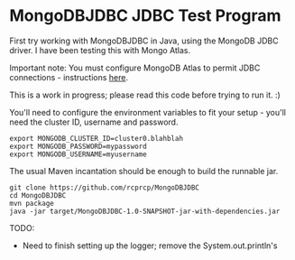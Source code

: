 # MongoDBJDBC JDBC Test Program

First try working with MongoDBJDBC in Java, using the MongoDB JDBC driver. I have been testing this with Mongo Atlas. 

Important note: You must configure MongoDB Atlas to permit JDBC connections - instructions [here](https://www.mongodb.com/docs/atlas/data-federation/query/sql/getting-started/get-started-advanced/#std-label-sql-get-started-advanced).

This is a work in progress; please read this code before trying to run it.  :) 

You'll need to configure the environment variables to fit your setup - you'll need the cluster ID, username and password.
```shell
export MONGODB_CLUSTER_ID=cluster0.blahblah
export MONGODB_PASSWORD=mypassword
export MONGODB_USERNAME=myusername
```
The usual Maven incantation should be enough to build the runnable jar. 

```shell
git clone https://github.com/rcprcp/MongoDBJDBC
cd MongoDBJDBC
mvn package
java -jar target/MongoDBJDBC-1.0-SNAPSHOT-jar-with-dependencies.jar
```

TODO: 

- Need to finish setting up the logger; remove the System.out.println's
